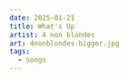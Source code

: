 ```yaml
---
date: 2025-01-21
title: What's Up
artist: 4 non blondes
art: 4nonblondes-bigger.jpg
tags:
  - songs
---
```

